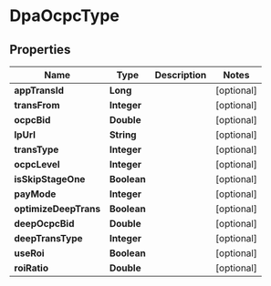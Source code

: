

# DpaOcpcType


## Properties

Name | Type | Description | Notes
------------ | ------------- | ------------- | -------------
**appTransId** | **Long** |  |  [optional]
**transFrom** | **Integer** |  |  [optional]
**ocpcBid** | **Double** |  |  [optional]
**lpUrl** | **String** |  |  [optional]
**transType** | **Integer** |  |  [optional]
**ocpcLevel** | **Integer** |  |  [optional]
**isSkipStageOne** | **Boolean** |  |  [optional]
**payMode** | **Integer** |  |  [optional]
**optimizeDeepTrans** | **Boolean** |  |  [optional]
**deepOcpcBid** | **Double** |  |  [optional]
**deepTransType** | **Integer** |  |  [optional]
**useRoi** | **Boolean** |  |  [optional]
**roiRatio** | **Double** |  |  [optional]



